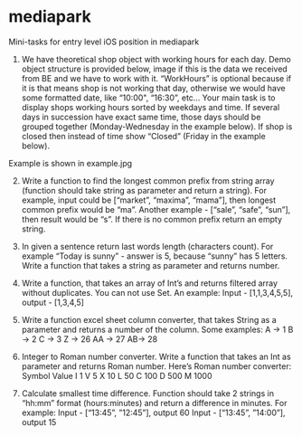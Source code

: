 # mediapark
Mini-tasks for entry level iOS position in mediapark

1. We have theoretical shop object with working hours for each day. Demo object structure
is provided below, image if this is the data we received from BE and we have to work with
it. “WorkHours” is optional because if it is that means shop is not working that day,
otherwise we would have some formatted date, like “10:00", “16:30”, etc…
Your main task is to display shops working hours sorted by weekdays and time.
If several days in succession have exact same time, those days should be grouped
together (Monday-Wednesday in the example below).
If shop is closed then instead of time show “Closed” (Friday in the example below).

Example is shown in example.jpg

2. Write a function to find the longest common prefix from string array (function should
take string as parameter and return a string). For example, input could be [“market”,
“maxima”, “mama”], then longest common prefix would be “ma”. Another example -
[“sale”, “safe”, “sun”], then result would be “s”. If there is no common prefix return an
empty string.

3. In given a sentence return last words length (characters count). For example “Today is
sunny” - answer is 5, because “sunny” has 5 letters. Write a function that takes a 
string as parameter and returns number.

4. Write a function, that takes an array of Int’s and returns filtered array without
duplicates. You can not use Set. An example:
Input - [1,1,3,4,5,5], output - [1,3,4,5]

5. Write a function excel sheet column converter, that takes String as a parameter and
returns a number of the column. Some examples:
A -> 1
B -> 2
C -> 3
Z -> 26
AA -> 27
AB-> 28

6. Integer to Roman number converter. Write a function that takes an Int as parameter
and returns Roman number. Here’s Roman number converter:
Symbol Value
I 1
V 5
X 10
L 50
C 100
D 500
M 1000

7. Calculate smallest time difference. Function should take 2 strings in “hh:mm” format
(hours:minutes) and return a difference in minutes. For example:
Input - [“13:45”, ”12:45”], output 60
Input - [“13:45”, ”14:00”], output 15
